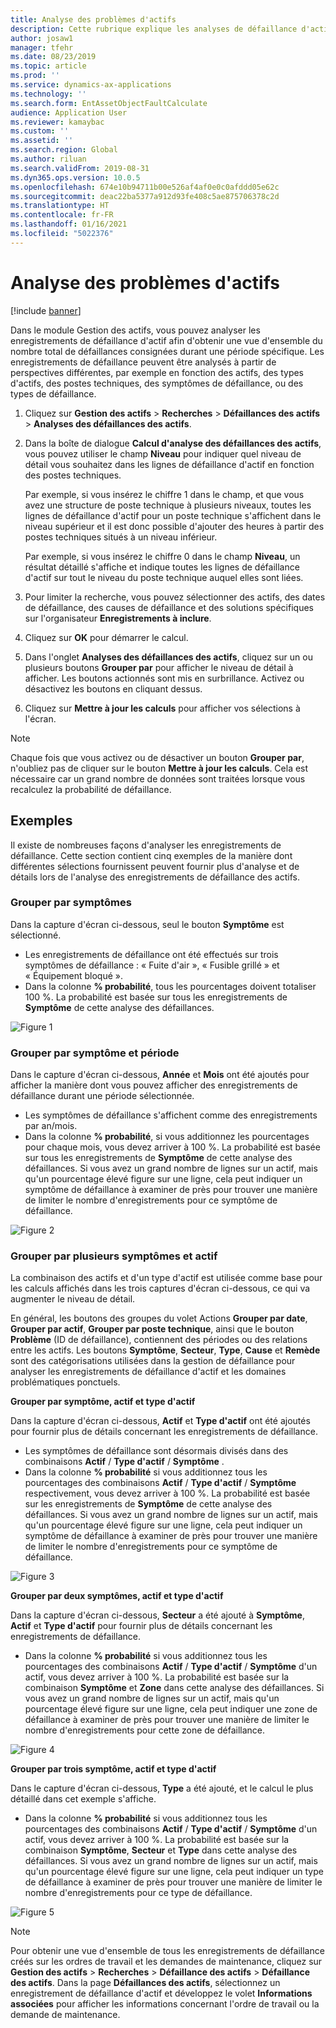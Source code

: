 ```yaml
---
title: Analyse des problèmes d'actifs
description: Cette rubrique explique les analyses de défaillance d'actif dans le module Gestion des actifs.
author: josaw1
manager: tfehr
ms.date: 08/23/2019
ms.topic: article
ms.prod: ''
ms.service: dynamics-ax-applications
ms.technology: ''
ms.search.form: EntAssetObjectFaultCalculate
audience: Application User
ms.reviewer: kamaybac
ms.custom: ''
ms.assetid: ''
ms.search.region: Global
ms.author: riluan
ms.search.validFrom: 2019-08-31
ms.dyn365.ops.version: 10.0.5
ms.openlocfilehash: 674e10b94711b00e526af4af0e0c0afddd05e62c
ms.sourcegitcommit: deac22ba5377a912d93fe408c5ae875706378c2d
ms.translationtype: HT
ms.contentlocale: fr-FR
ms.lasthandoff: 01/16/2021
ms.locfileid: "5022376"
---
```

# <a name="asset-fault-analysis"></a>Analyse des problèmes d'actifs

[!include [banner](../../includes/banner.md)]

 

Dans le module Gestion des actifs, vous pouvez analyser les enregistrements de défaillance d'actif afin d'obtenir une vue d'ensemble du nombre total de défaillances consignées durant une période spécifique. Les enregistrements de défaillance peuvent être analysés à partir de perspectives différentes, par exemple en fonction des actifs, des types d'actifs, des postes techniques, des symptômes de défaillance, ou des types de défaillance.

1. Cliquez sur **Gestion des actifs** > **Recherches** > **Défaillances des actifs** > **Analyses des défaillances des actifs**.

2. Dans la boîte de dialogue **Calcul d'analyse des défaillances des actifs**, vous pouvez utiliser le champ **Niveau** pour indiquer quel niveau de détail vous souhaitez dans les lignes de défaillance d'actif en fonction des postes techniques. 

    Par exemple, si vous insérez le chiffre 1 dans le champ, et que vous avez une structure de poste technique à plusieurs niveaux, toutes les lignes de défaillance d'actif pour un poste technique s'affichent dans le niveau supérieur et il est donc possible d'ajouter des heures à partir des postes techniques situés à un niveau inférieur. 
        
    Par exemple, si vous insérez le chiffre 0 dans le champ **Niveau**, un résultat détaillé s'affiche et indique toutes les lignes de défaillance d'actif sur tout le niveau du poste technique auquel elles sont liées.

3. Pour limiter la recherche, vous pouvez sélectionner des actifs, des dates de défaillance, des causes de défaillance et des solutions spécifiques sur l'organisateur **Enregistrements à inclure**.

4. Cliquez sur **OK** pour démarrer le calcul.

5. Dans l'onglet **Analyses des défaillances des actifs**, cliquez sur un ou plusieurs boutons **Grouper par** pour afficher le niveau de détail à afficher. Les boutons actionnés sont mis en surbrillance. Activez ou désactivez les boutons en cliquant dessus.

6. Cliquez sur **Mettre à jour les calculs** pour afficher vos sélections à l'écran. 

>[!NOTE]
>Chaque fois que vous activez ou de désactiver un bouton **Grouper par**, n'oubliez pas de cliquer sur le bouton **Mettre à jour les calculs**. Cela est nécessaire car un grand nombre de données sont traitées lorsque vous recalculez la probabilité de défaillance.

## <a name="examples"></a>Exemples

Il existe de nombreuses façons d'analyser les enregistrements de défaillance. Cette section contient cinq exemples de la manière dont différentes sélections fournissent peuvent fournir plus d'analyse et de détails lors de l'analyse des enregistrements de défaillance des actifs.

### <a name="group-by-symptoms"></a>Grouper par symptômes

Dans la capture d'écran ci-dessous, seul le bouton **Symptôme** est sélectionné.

- Les enregistrements de défaillance ont été effectués sur trois symptômes de défaillance : « Fuite d'air », « Fusible grillé » et « Équipement bloqué ».  
- Dans la colonne **% probabilité**, tous les pourcentages doivent totaliser 100 %. La probabilité est basée sur tous les enregistrements de **Symptôme** de cette analyse des défaillances.

![Figure 1](media/06-controlling-and-reporting.png)

### <a name="group-by-symptoms-and-time-period"></a>Grouper par symptôme et période

Dans le capture d'écran ci-dessous, **Année** et **Mois** ont été ajoutés pour afficher la manière dont vous pouvez afficher des enregistrements de défaillance durant une période sélectionnée.

- Les symptômes de défaillance s'affichent comme des enregistrements par an/mois.  
- Dans la colonne **% probabilité**, si vous additionnez les pourcentages pour chaque mois, vous devez arriver à 100 %. La probabilité est basée sur tous les enregistrements de **Symptôme** de cette analyse des défaillances. Si vous avez un grand nombre de lignes sur un actif, mais qu'un pourcentage élevé figure sur une ligne, cela peut indiquer un symptôme de défaillance à examiner de près pour trouver une manière de limiter le nombre d'enregistrements pour ce symptôme de défaillance.

![Figure 2](media/07-controlling-and-reporting.png)

### <a name="group-by-multiple-symptoms-and-assets"></a>Grouper par plusieurs symptômes et actif

La combinaison des actifs et d'un type d'actif est utilisée comme base pour les calculs affichés dans les trois captures d'écran ci-dessous, ce qui va augmenter le niveau de détail.  

En général, les boutons des groupes du volet Actions **Grouper par date**, **Grouper par actif**, **Grouper par poste technique**, ainsi que le bouton **Problème** (ID de défaillance), contiennent des périodes ou des relations entre les actifs. Les boutons **Symptôme**, **Secteur**, **Type**, **Cause** et **Remède** sont des catégorisations utilisées dans la gestion de défaillance pour analyser les enregistrements de défaillance d'actif et les domaines problématiques ponctuels.  

**Grouper par symptôme, actif et type d'actif**

Dans la capture d'écran ci-dessous, **Actif** et **Type d'actif** ont été ajoutés pour fournir plus de détails concernant les enregistrements de défaillance.

- Les symptômes de défaillance sont désormais divisés dans des combinaisons **Actif** / **Type d'actif** / **Symptôme** .  
- Dans la colonne **% probabilité** si vous additionnez tous les pourcentages des combinaisons **Actif** / **Type d'actif** / **Symptôme** respectivement, vous devez arriver à 100 %. La probabilité est basée sur les enregistrements de **Symptôme** de cette analyse des défaillances. Si vous avez un grand nombre de lignes sur un actif, mais qu'un pourcentage élevé figure sur une ligne, cela peut indiquer un symptôme de défaillance à examiner de près pour trouver une manière de limiter le nombre d'enregistrements pour ce symptôme de défaillance.

![Figure 3](media/08-controlling-and-reporting.png)

**Grouper par deux symptômes, actif et type d'actif**

Dans la capture d'écran ci-dessous, **Secteur** a été ajouté à **Symptôme**, **Actif** et **Type d'actif** pour fournir plus de détails concernant les enregistrements de défaillance.

- Dans la colonne **% probabilité** si vous additionnez tous les pourcentages des combinaisons **Actif** / **Type d'actif** / **Symptôme** d'un actif, vous devez arriver à 100 %. La probabilité est basée sur la combinaison **Symptôme** et **Zone** dans cette analyse des défaillances. Si vous avez un grand nombre de lignes sur un actif, mais qu'un pourcentage élevé figure sur une ligne, cela peut indiquer une zone de défaillance à examiner de près pour trouver une manière de limiter le nombre d'enregistrements pour cette zone de défaillance.  

![Figure 4](media/09-controlling-and-reporting.png)

**Grouper par trois symptôme, actif et type d'actif**

Dans le capture d'écran ci-dessous, **Type** a été ajouté, et le calcul le plus détaillé dans cet exemple s'affiche.
 
- Dans la colonne **% probabilité** si vous additionnez tous les pourcentages des combinaisons **Actif** / **Type d'actif** / **Symptôme** d'un actif, vous devez arriver à 100 %. La probabilité est basée sur la combinaison **Symptôme**, **Secteur** et **Type** dans cette analyse des défaillances. Si vous avez un grand nombre de lignes sur un actif, mais qu'un pourcentage élevé figure sur une ligne, cela peut indiquer un type de défaillance à examiner de près pour trouver une manière de limiter le nombre d'enregistrements pour ce type de défaillance.

![Figure 5](media/10-controlling-and-reporting.png)


>[!NOTE]
>Pour obtenir une vue d'ensemble de tous les enregistrements de défaillance créés sur les ordres de travail et les demandes de maintenance, cliquez sur **Gestion des actifs** > **Recherches** > **Défaillance des actifs** > **Défaillance des actifs**. Dans la page **Défaillances des actifs**, sélectionnez un enregistrement de défaillance d'actif et développez le volet **Informations associées** pour afficher les informations concernant l'ordre de travail ou la demande de maintenance.

